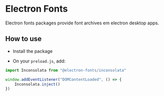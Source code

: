 # Electron Fonts

Electron fonts packages provide font archives em electron desktop apps.

## How to use

* Install the package

* On your `preload.js`, add:

```ts
import Inconsolata from "@electron-fonts/inconsolata"

window.addEventListener("DOMContentLoaded", () => {
    Inconsolata.inject()
})
```